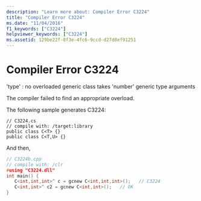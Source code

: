 ```yaml
---
description: "Learn more about: Compiler Error C3224"
title: "Compiler Error C3224"
ms.date: "11/04/2016"
f1_keywords: ["C3224"]
helpviewer_keywords: ["C3224"]
ms.assetid: 129be22f-8f3e-4fc6-9ccd-d27d8ef91251
---
```

# Compiler Error C3224

'type' : no overloaded generic class takes 'number' generic type arguments

The compiler failed to find an appropriate overload.

The following sample generates C3224:

```
// C3224.cs
// compile with: /target:library
public class C<T> {}
public class C<T,U> {}
```

And then,

```cpp
// C3224b.cpp
// compile with: /clr
#using "C3224.dll"
int main() {
   C<int,int,int>^ c = gcnew C<int,int,int>();   // C3224
   C<int,int>^ c2 = gcnew C<int,int>();   // OK
}
```
